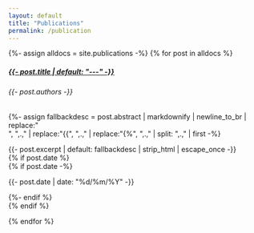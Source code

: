```yaml
---
layout: default
title: "Publications"
permalink: /publication
---
```


{%- assign alldocs = site.publications -%}
   {% for post in alldocs %} 
<div class="col-12 mb-2">
<div class="card chulapa-border-card-index">
	<div class="row g-0">
		<a {% if post.doi %} href="{{- post.doi -}}"{% endif %} class="col-sm-1 chulapa-min-h-10 chulapa-card-img chulapa-overlay-img chulapa-gradient {% if post.header_img == nil or post.og_image -%} d-none d-sm-flex {% endif %} ">
		</a>
		<div class="col-sm">
			<article class="card-body chulapa-links-hover-only">
				<a {% if post.doi %} href="{{- post.doi -}}" {% endif %}><h5 class="card-title">{{- post.title  | default: "---" -}}</h5></a>
			  <h6 class="card-subtitle mb-2 text-muted">{{- post.authors -}}</h6>
				
{%- assign fallbackdesc = post.abstract | 
              markdownify |  newline_to_br | 
              replace:"<br />", ",.," | 
              replace:"{{", ",.," | 
              replace:"{%", ",.," | 
              split: ",.," | first -%}
				<div class="card-text">{{- post.excerpt | default: fallbackdesc | strip_html | 
              escape_once -}}
				</div>
			</article>
			{% if post.date %}
			<div class="border-top-0 card-footer border-primary chulapa-bg-transparent">
				{% if post.date -%}<p class="small text-right font-italic mb-1">
<time datetime="{{- post.date | date_to_xmlschema -}}">{{- post.date | date: "%d/%m/%Y"  -}}</time></p>{%- endif %}
				</div>
			{% endif %}
		</div>
	</div>
</div>
</div>
{% endfor %}